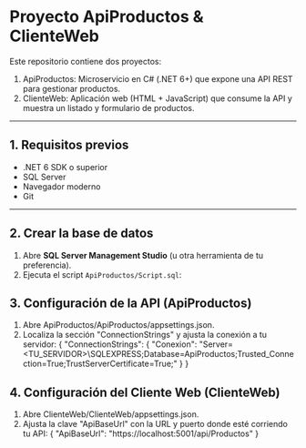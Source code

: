 # Proyecto ApiProductos & ClienteWeb
Este repositorio contiene dos proyectos:

1. ApiProductos: Microservicio en C# (.NET 6+) que expone una API REST para gestionar productos.  
2. ClienteWeb: Aplicación web (HTML + JavaScript) que consume la API y muestra un listado y formulario de productos.

---
## 1. Requisitos previos

- .NET 6 SDK o superior  
- SQL Server
- Navegador moderno  
- Git
---
## 2. Crear la base de datos
1. Abre **SQL Server Management Studio** (u otra herramienta de tu preferencia).  
2. Ejecuta el script `ApiProductos/Script.sql`:

## 3. Configuración de la API (ApiProductos)
1. Abre ApiProductos/ApiProductos/appsettings.json.
2. Localiza la sección "ConnectionStrings" y ajusta la conexión a tu servidor:
{
  "ConnectionStrings": {
    "Conexion": "Server=<TU_SERVIDOR>\\SQLEXPRESS;Database=ApiProductos;Trusted_Connection=True;TrustServerCertificate=True;"
  }
}

## 4. Configuración del Cliente Web (ClienteWeb)
1. Abre ClienteWeb/ClienteWeb/appsettings.json.
2. Ajusta la clave "ApiBaseUrl" con la URL y puerto donde esté corriendo tu API:
{
  "ApiBaseUrl": "https://localhost:5001/api/Productos"
}
